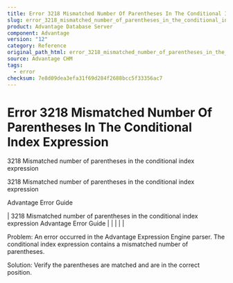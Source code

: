 ```yaml
---
title: Error 3218 Mismatched Number Of Parentheses In The Conditional Index Expression
slug: error_3218_mismatched_number_of_parentheses_in_the_conditional_index_expression
product: Advantage Database Server
component: Advantage
version: "12"
category: Reference
original_path_html: error_3218_mismatched_number_of_parentheses_in_the_conditional_index_expression.htm
source: Advantage CHM
tags:
  - error
checksum: 7e8d09dea3efa31f69d284f2688bcc5f33356ac7
---
```


# Error 3218 Mismatched Number Of Parentheses In The Conditional Index Expression

3218 Mismatched number of parentheses in the conditional index expression

3218 Mismatched number of parentheses in the conditional index expression

Advantage Error Guide

| 3218 Mismatched number of parentheses in the conditional index expression  Advantage Error Guide |  |  |  |  |

Problem: An error occurred in the Advantage Expression Engine parser. The conditional index expression contains a mismatched number of parentheses.

Solution: Verify the parentheses are matched and are in the correct position.
